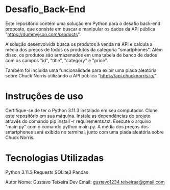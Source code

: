 # Desafio_Back-End
Este repositório contém uma solução em Python para o desafio back-end proposto, que consiste em buscar e manipular os dados da API pública "https://dummyjson.com/products".

A solução desenvolvida busca os produtos à venda na API e calcula a média dos preços de todos os produtos da categoria "smartphones". Além disso, os produtos são armazenados em uma tabela de banco de dados com os campos "id", "title", "category" e "price".

Também foi incluída uma funcionalidade para exibir uma piada aleatória sobre Chuck Norris utilizando a API pública "https://api.chucknorris.io/".

# Instruções de uso
Certifique-se de ter o Python 3.11.3 instalado em seu computador.
Clone este repositório em sua máquina.
Instale as dependências do projeto através do comando pip install -r requirements.txt.
Execute o arquivo "main.py" com o comando python main.py.
A média dos preços dos smartphones será exibida no terminal, junto com uma piada aleatória sobre Chuck Norris.

# Tecnologias Utilizadas
Python 3.11.3
Requests
SQLite3
Pandas


Autor
Nome: Gustavo Teixeira Dev
Email: gustavo1234.teixeiraa@gmail.com

